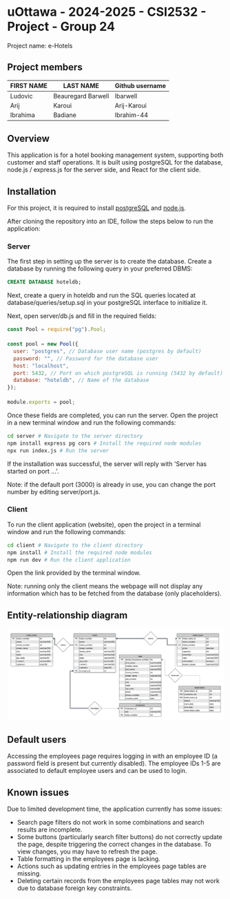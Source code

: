 # uOttawa - 2024-2025 - CSI2532 - Project - Group 24

Project name: e-Hotels

## Project members

| FIRST NAME            | LAST NAME             | Github username |
| --------------------- | --------------------- | ----------------|
| Ludovic               | Beauregard Barwell    | lbarwell        |
| Arij                  | Karoui                | Arij-Karoui     |
| Ibrahima              | Badiane               | Ibrahim-44      |

## Overview

This application is for a hotel booking management system, supporting both customer and staff operations. It is built using postgreSQL for the database, node.js / express.js for the server side, and React for the client side.

## Installation

For this project, it is required to install [postgreSQL](https://www.enterprisedb.com/downloads/postgres-postgresql-downloads) and [node.js](https://nodejs.org/en).

After cloning the repository into an IDE, follow the steps below to run the application:

### Server

The first step in setting up the server is to create the database. Create a database by running the following query in your preferred DBMS:

```sql
CREATE DATABASE hoteldb;
```

Next, create a query in hoteldb and run the SQL queries located at database/queries/setup.sql in your postgreSQL interface to initialize it.

Next, open server/db.js and fill in the required fields:

```javascript
const Pool = require("pg").Pool;

const pool = new Pool({
  user: "postgres", // Database user name (postgres by default)
  password: "", // Password for the database user
  host: "localhost",
  port: 5432, // Port on which postgreSQL is running (5432 by default)
  database: "hoteldb", // Name of the database
});

module.exports = pool;
```

Once these fields are completed, you can run the server. Open the project in a new terminal window and run the following commands:

```bash
cd server # Navigate to the server directory
npm install express pg cors # Install the required node modules
npx run index.js # Run the server
```

If the installation was successful, the server will reply with 'Server has started on port ...'.

Note: if the default port (3000) is already in use, you can change the port number by editing server/port.js.

### Client

To run the client application (website), open the project in a terminal window and run the following commands:

```bash
cd client # Navigate to the client directory
npm install # Install the required node modules
npm run dev # Run the client application
```

Open the link provided by the terminal window.

Note: running only the client means the webpage will not display any information which has to be fetched from the database (only placeholders).

## Entity-relationship diagram

![Entity-relationship diagram for the hoteldb database](/diagrams/er-diagram.png)

## Default users

Accessing the employees page requires logging in with an employee ID (a password field is present but currently disabled). The employee IDs 1-5 are associated to default employee users and can be used to login.

## Known issues

Due to limited development time, the application currently has some issues:

- Search page filters do not work in some combinations and search results are incomplete.
- Some buttons (particularly search filter buttons) do not correctly update the page, despite triggering the correct changes in the database. To view changes, you may have to refresh the page.
- Table formatting in the employees page is lacking.
- Actions such as updating entries in the employees page tables are missing.
- Deleting certain records from the employees page tables may not work due to database foreign key constraints.
